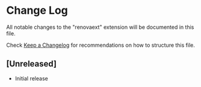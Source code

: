 # Change Log

All notable changes to the "renovaext" extension will be documented in this file.

Check [Keep a Changelog](http://keepachangelog.com/) for recommendations on how to structure this file.

## [Unreleased]

- Initial release